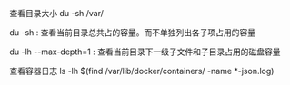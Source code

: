 查看目录大小
du -sh /var/


du -sh : 查看当前目录总共占的容量。而不单独列出各子项占用的容量

du -lh --max-depth=1 : 查看当前目录下一级子文件和子目录占用的磁盘容量


查看容器日志
ls -lh $(find /var/lib/docker/containers/ -name *-json.log)
